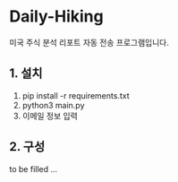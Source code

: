 # Daily-Hiking
미국 주식 분석 리포트 자동 전송 프로그램입니다.

## 1. 설치
1. pip install -r requirements.txt
2. python3 main.py
3. 이메일 정보 입력

## 2. 구성
to be filled ...
